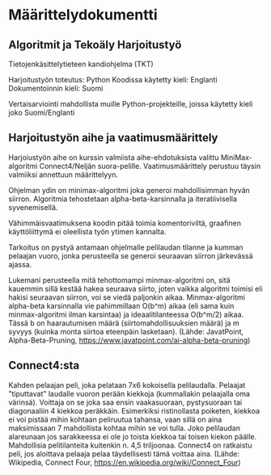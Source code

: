 # Määrittelydokumentti

## Algoritmit ja Tekoäly Harjoitustyö

Tietojenkäsittelytieteen kandiohjelma (TKT)

Harjoitustyön toteutus: Python
Koodissa käytetty kieli: Englanti
Dokumentoinnin kieli: Suomi

Vertaisarviointi mahdollista muille Python-projekteille, joissa käytetty kieli joko Suomi/Englanti


## Harjoitustyön aihe ja vaatimusmäärittely

Harjoiustyön aihe on kurssin valmiista aihe-ehdotuksista valittu MiniMax-algoritmi Connect4/Neljän suora-pelille.
Vaatimusmäärittely perustuu täysin valmiiksi annettuun määrittelyyn.

Ohjelman ydin on minimax-algoritmi joka generoi mahdollisimman hyvän siirron. Algoritmia tehostetaan alpha-beta-karsinnalla ja iteratiivisella syvenemisellä.

Vähimmäisvaatimuksena koodin pitää toimia komentoriviltä, graafinen käyttöliittymä ei oleellista työn ytimen kannalta.

Tarkoitus on pystyä antamaan ohjelmalle pelilaudan tilanne ja kumman pelaajan vuoro, jonka perusteella se generoi seuraavan siirron järkevässä ajassa.

Lukemani perusteella mitä tehottomampi minmax-algoritmi on, sitä kauemmin sillä kestää hakea seuraava siirto, joten vaikka algoritmi toimisi eli hakisi seuraavan siirron,
voi se viedä paljonkin aikaa. Minmax-algoritmi alpha-beta karsinnalla vie pahimmillaan O(b^m) aikaa (eli sama kuin minmax-algoritmi ilman karsintaa) ja ideaalitilanteessa O(b^m/2) aikaa. 
Tässä b on haarautumisen määrä (siirtomahdollisuuksien määrä) ja m syvyys (kuinka monta siirtoa eteenpäin lasketaan). (Lähde: JavatPoint, Alpha-Beta-Pruning, https://www.javatpoint.com/ai-alpha-beta-pruning)

## Connect4:sta

Kahden pelaajan peli, joka pelataan 7x6 kokoisella pelilaudalla. Pelaajat "tiputtavat" laudalle vuoron perään kiekkoja (kummallakin pelaajalla oma värinsä). Voittaja on se joka saa ensin vaakasuoraan, pystysuoraan tai diagonaaliin 4 kiekkoa peräkkäin. Esimerkiksi ristinollasta poiketen, kiekkoa ei voi pistää mihin kohtaan peliruutua tahansa, vaan sillä on aina maksimissaan 7 mahdollista kohtaa mihin se voi tulla. Joko pelilaudan alareunaan jos sarakkeessa ei ole jo toista kiekkoa tai toisen kiekon päälle. Mahdollisia pelitilanteita kuitenkin n. 4,5 triljoonaa. Connect4 on ratkaistu peli, jos aloittava pelaaja pelaa täydellisesti tämä voittaa aina. (Lähde: Wikipedia, Connect Four, https://en.wikipedia.org/wiki/Connect_Four)

